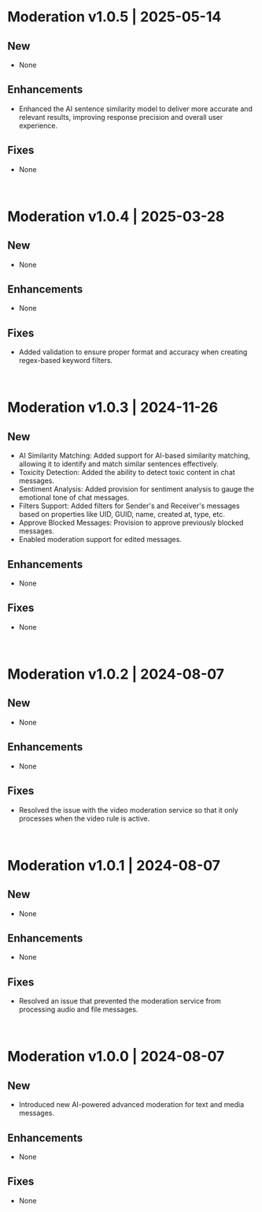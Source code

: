 # Moderation v1.0.5 | 2025-05-14
## New
- None
## Enhancements
- Enhanced the AI sentence similarity model to deliver more accurate and relevant results, improving response precision and overall user experience.
## Fixes
- None
<br/>

# Moderation v1.0.4 | 2025-03-28
## New
- None

## Enhancements
- None
## Fixes
- Added validation to ensure proper format and accuracy when creating regex-based keyword filters.   
<br/>

# Moderation v1.0.3 | 2024-11-26
## New
- AI Similarity Matching: Added support for AI-based similarity matching, allowing it to identify and match similar sentences effectively.
- Toxicity Detection: Added the ability to detect toxic content in chat messages.
- Sentiment Analysis: Added provision for sentiment analysis to gauge the emotional tone of chat messages.
- Filters Support: Added filters for Sender's and Receiver's messages based on properties like UID, GUID, name, created at, type, etc.
- Approve Blocked Messages: Provision to approve previously blocked messages.
- Enabled moderation support for edited messages.

## Enhancements
- None
## Fixes
- None   
<br/>


# Moderation v1.0.2 | 2024-08-07
## New

-   None

## Enhancements

-   None

## Fixes

-   Resolved the issue with the video moderation service so that it only processes when the video rule is active.   
<br/>


# Moderation v1.0.1 | 2024-08-07
## New

-   None

## Enhancements

-   None

## Fixes

-   Resolved an issue that prevented the moderation service from processing audio and file messages.   
<br/>


# Moderation v1.0.0 | 2024-08-07
## New

-   Introduced new AI-powered advanced moderation for text and media messages.

## Enhancements

-   None

## Fixes

-   None   
<br/>
